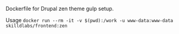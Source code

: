 Dockerfile for Drupal zen theme gulp setup.

Usage `docker run --rm -it -v $(pwd):/work -u www-data:www-data skilldlabs/frontend:zen`
